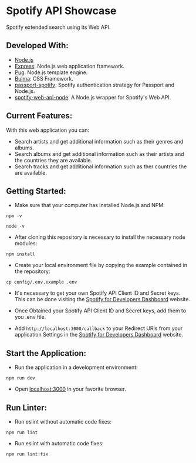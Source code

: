 # Spotify API Showcase

Spotify extended search using its Web API.

## Developed With:
- [Node.js](https://nodejs.org/en/)
- [Express](https://expressjs.com/): Node.js web application framework.
- [Pug](https://pugjs.org): Node.js template engine.
- [Bulma](https://bulma.io/): CSS Framework.
- [passport-spotify](https://github.com/jmperez/passport-spotify): Spotify authentication strategy for Passport and Node.js.
- [spotify-web-api-node](https://github.com/thelinmichael/spotify-web-api-node): A Node.js wrapper for Spotify's Web API.

## Current Features:

With this web application you can:

- Search artists and get additional information such as their genres and albums.
- Search albums and get additional information such as their artists and the countries they are available.
- Search tracks and get additional information such as ther countries the are available.

## Getting Started:
- Make sure that your computer has installed Node.js and NPM:

```
npm -v
```

```
node -v
```

- After cloning this repository is necessary to install the necessary node modules:

```
npm install
```
- Create your local environment file by copying the example contained in the repository:

```
cp config/.env.example .env
```

- It's necessary to get your own Spotify API Client ID and Secret keys. This can be done visiting the [Spotify for Developers Dashboard](https://developer.spotify.com/dashboard/) website.

- Once Obtained your Spotify API Client ID and Secret keys, add them to you .env file.

- Add ``http://localhost:3000/callback`` to your Redirect URIs from your application Settings in the [Spotify for Developers Dashboard](https://developer.spotify.com/dashboard/) website.

## Start the Application: 

- Run the application in a development environment:
```
npm run dev
```

- Open [localhost:3000](http://localhost:3000/) in your favorite browser.

## Run Linter:

- Run eslint without automatic code fixes:
```
npm run lint
```

- Run eslint with automatic code fixes:
```
npm run lint:fix
```
